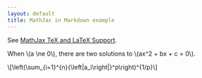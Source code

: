 ```yaml
---
layout: default
title: MathJax in Markdown example
---
```


See [MathJax TeX and LaTeX Support](http://docs.mathjax.org/en/latest/tex.html).

When \\(a \ne 0\\), there are two solutions to \\(ax^2 + bx + c = 0\\).

\\[\left(\sum_{i=1}^{n}{\left|a_i\right|}^p\right)^{1/p}\\]

